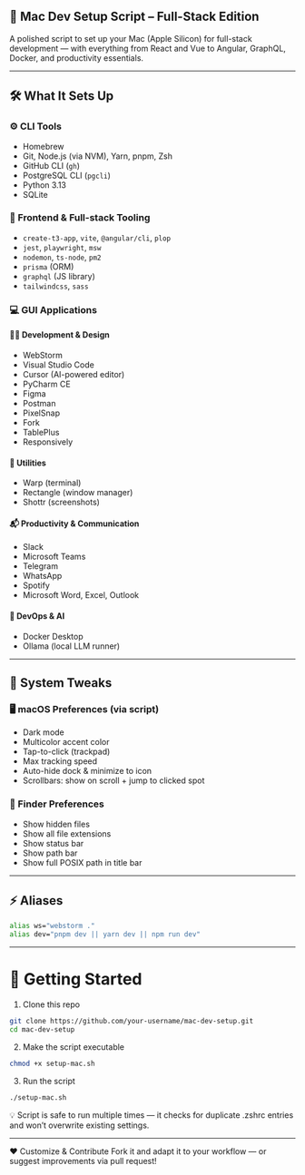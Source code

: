 ## 🍏 Mac Dev Setup Script – Full-Stack Edition

A polished script to set up your Mac (Apple Silicon) for full-stack development — with everything from React and Vue to Angular, GraphQL, Docker, and productivity essentials.

---

## 🛠 What It Sets Up

### ⚙️ CLI Tools
- Homebrew
- Git, Node.js (via NVM), Yarn, pnpm, Zsh
- GitHub CLI (`gh`)
- PostgreSQL CLI (`pgcli`)
- Python 3.13
- SQLite

### 🧰 Frontend & Full-stack Tooling
- `create-t3-app`, `vite`, `@angular/cli`, `plop`
- `jest`, `playwright`, `msw`
- `nodemon`, `ts-node`, `pm2`
- `prisma` (ORM)
- `graphql` (JS library)
- `tailwindcss`, `sass`

### 💻 GUI Applications

#### 🧑‍💻 Development & Design
- WebStorm
- Visual Studio Code
- Cursor (AI-powered editor)
- PyCharm CE
- Figma
- Postman
- PixelSnap
- Fork
- TablePlus
- Responsively

#### 🧰 Utilities
- Warp (terminal)
- Rectangle (window manager)
- Shottr (screenshots)

#### 📬 Productivity & Communication
- Slack
- Microsoft Teams
- Telegram
- WhatsApp
- Spotify
- Microsoft Word, Excel, Outlook

#### 🐳 DevOps & AI
- Docker Desktop
- Ollama (local LLM runner)
---

## 🔧 System Tweaks

### 🖥 macOS Preferences (via script)
- Dark mode
- Multicolor accent color
- Tap-to-click (trackpad)
- Max tracking speed
- Auto-hide dock & minimize to icon
- Scrollbars: show on scroll + jump to clicked spot

### 🧭 Finder Preferences
- Show hidden files
- Show all file extensions
- Show status bar
- Show path bar
- Show full POSIX path in title bar

---

## ⚡ Aliases

```bash
alias ws="webstorm ."
alias dev="pnpm dev || yarn dev || npm run dev"
```
---

# 🚀 Getting Started
1. Clone this repo
```bash
git clone https://github.com/your-username/mac-dev-setup.git
cd mac-dev-setup
```

2. Make the script executable
```bash
chmod +x setup-mac.sh
```

3. Run the script
```bash
./setup-mac.sh
```

💡 Script is safe to run multiple times — it checks for duplicate .zshrc entries and won’t overwrite existing settings.

---

❤️ Customize & Contribute
Fork it and adapt it to your workflow — or suggest improvements via pull request!


